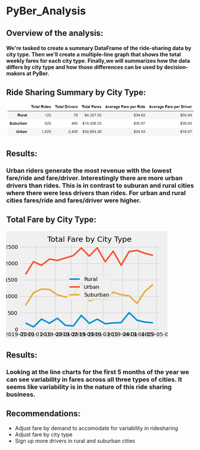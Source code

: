 # PyBer_Analysis
## Overview of the analysis:
#### We're tasked to create a summary DataFrame of the ride-sharing data by city type. Then we'll create a multiple-line graph that shows the total weekly fares for each city type. Finally,we will summarizes how the data differs by city type and how those differences can be used by decision-makers at PyBer.



## Ride Sharing Summary by City Type:

![DF Summary](/analysis/type_summary.PNG)

## Results:

### Urban riders generate the most revenue with the lowest fare/ride and fare/driver. Interestingly there are more urban drivers than rides. This is in contrast to suburan and rural cities where there were less drivers than rides. For urban and rural cities fares/ride and fares/driver were higher. 

## Total Fare by City Type:

![Line Graph](/analysis/Total_Fare_by_City_Type.png)

## Results:

### Looking at the line charts for the first 5 months of the year we can see variability in fares across all three types of cities. It seems like variability is in the nature of this ride sharing business. 

## Recommendations:
- Adjust fare by demand to accomodate for variability in ridesharing
- Adjust fare by city type 
- Sign up more drivers in rural and suburban cities
